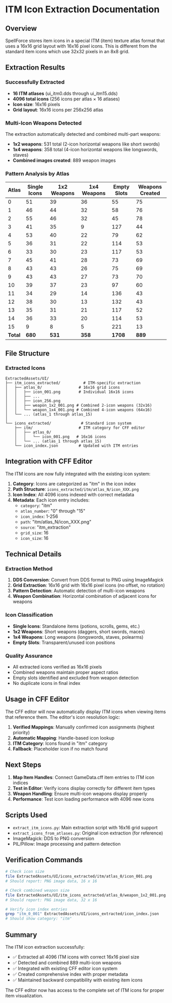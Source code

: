 # ITM Icon Extraction Documentation

## Overview

SpellForce stores item icons in a special ITM (item) texture atlas format that uses a 16x16 grid layout with 16x16 pixel icons. This is different from the standard item icons which use 32x32 pixels in an 8x8 grid.

## Extraction Results

### Successfully Extracted
- **16 ITM atlases** (ui_itm0.dds through ui_itm15.dds)
- **4096 total icons** (256 icons per atlas × 16 atlases)
- **Icon size**: 16x16 pixels
- **Grid layout**: 16x16 icons per 256x256 atlas

### Multi-Icon Weapons Detected
The extraction automatically detected and combined multi-part weapons:
- **1x2 weapons**: 531 total (2-icon horizontal weapons like short swords)
- **1x4 weapons**: 358 total (4-icon horizontal weapons like longswords, staves)
- **Combined images created**: 889 weapon images

### Pattern Analysis by Atlas

| Atlas | Single Icons | 1x2 Weapons | 1x4 Weapons | Empty Slots | Weapons Created |
|-------|--------------|--------------|--------------|-------------|----------------|
| 0     | 51           | 39           | 36           | 55          | 75             |
| 1     | 46           | 44           | 32           | 58          | 76             |
| 2     | 55           | 46           | 32           | 45          | 78             |
| 3     | 41           | 35           | 9            | 127         | 44             |
| 4     | 53           | 40           | 22           | 79          | 62             |
| 5     | 36           | 31           | 22           | 114         | 53             |
| 6     | 33           | 30           | 23           | 117         | 53             |
| 7     | 45           | 41           | 28           | 73          | 69             |
| 8     | 43           | 43           | 26           | 75          | 69             |
| 9     | 43           | 43           | 27           | 73          | 70             |
| 10    | 39           | 37           | 23           | 97          | 60             |
| 11    | 34           | 29           | 14           | 136         | 43             |
| 12    | 38           | 30           | 13           | 132         | 43             |
| 13    | 35           | 31           | 21           | 117         | 52             |
| 14    | 36           | 33           | 20           | 114         | 53             |
| 15    | 9            | 8            | 5            | 221         | 13             |
| **Total** | **680**     | **531**      | **358**      | **1708**    | **889**        |

## File Structure

### Extracted Icons
```
ExtractedAssets/UI/
├── itm_icons_extracted/          # ITM-specific extraction
│   ├── atlas_0/                # 16x16 grid icons
│   │   ├── icon_001.png        # Individual 16x16 icons
│   │   ├── ...
│   │   ├── icon_256.png
│   │   ├── weapon_1x2_001.png # Combined 2-icon weapons (32x16)
│   │   └── weapon_1x4_001.png # Combined 4-icon weapons (64x16)
│   └── ... (atlas_1 through atlas_15)
│
└── icons_extracted/             # Standard icon system
    ├── itm/                    # ITM category for CFF editor
    │   ├── atlas_0/
    │   │   └── icon_001.png   # 16x16 icons
    │   └── ... (atlas_1 through atlas_15)
    └── icon_index.json         # Updated with ITM entries
```

## Integration with CFF Editor

The ITM icons are now fully integrated with the existing icon system:

1. **Category**: Icons are categorized as "itm" in the icon index
2. **Path Structure**: `icons_extracted/itm/atlas_N/icon_XXX.png`
3. **Icon Index**: All 4096 icons indexed with correct metadata
4. **Metadata**: Each icon entry includes:
   - `category`: "itm"
   - `atlas_number`: "0" through "15"
   - `icon_index`: 1-256
   - `path`: "itm/atlas_N/icon_XXX.png"
   - `source`: "itm_extraction"
   - `grid_size`: 16
   - `icon_size`: 16

## Technical Details

### Extraction Method
1. **DDS Conversion**: Convert from DDS format to PNG using ImageMagick
2. **Grid Extraction**: 16x16 grid with 16x16 pixel icons (no offset, no rotation)
3. **Pattern Detection**: Automatic detection of multi-icon weapons
4. **Weapon Combination**: Horizontal combination of adjacent icons for weapons

### Icon Classification
- **Single Icons**: Standalone items (potions, scrolls, gems, etc.)
- **1x2 Weapons**: Short weapons (daggers, short swords, maces)
- **1x4 Weapons**: Long weapons (longswords, staves, polearms)
- **Empty Slots**: Transparent/unused icon positions

### Quality Assurance
- All extracted icons verified as 16x16 pixels
- Combined weapons maintain proper aspect ratios
- Empty slots identified and excluded from weapon detection
- No duplicate icons in final index

## Usage in CFF Editor

The CFF editor will now automatically display ITM icons when viewing items that reference them. The editor's icon resolution logic:

1. **Verified Mappings**: Manually confirmed icon assignments (highest priority)
2. **Automatic Mapping**: Handle-based icon lookup
3. **ITM Category**: Icons found in "itm" category
4. **Fallback**: Placeholder icon if no match found

## Next Steps

1. **Map Item Handles**: Connect GameData.cff item entries to ITM icon indices
2. **Test in Editor**: Verify icons display correctly for different item types
3. **Weapon Handling**: Ensure multi-icon weapons display properly
4. **Performance**: Test icon loading performance with 4096 new icons

## Scripts Used

- `extract_itm_icons.py`: Main extraction script with 16x16 grid support
- `extract_icons_from_atlases.py`: Original icon extraction (for reference)
- ImageMagick: DDS to PNG conversion
- PIL/Pillow: Image processing and pattern detection

## Verification Commands

```bash
# Check icon size
file ExtractedAssets/UI/icons_extracted/itm/atlas_0/icon_001.png
# Should report: PNG image data, 16 x 16

# Check combined weapon size
file ExtractedAssets/UI/itm_icons_extracted/atlas_0/weapon_1x2_001.png
# Should report: PNG image data, 32 x 16

# Verify icon index entries
grep "itm_0_001" ExtractedAssets/UI/icons_extracted/icon_index.json
# Should show category: "itm"
```

## Summary

The ITM icon extraction successfully:
- ✅ Extracted all 4096 ITM icons with correct 16x16 pixel size
- ✅ Detected and combined 889 multi-icon weapons
- ✅ Integrated with existing CFF editor icon system
- ✅ Created comprehensive index with proper metadata
- ✅ Maintained backward compatibility with existing item icons

The CFF editor now has access to the complete set of ITM icons for proper item visualization.